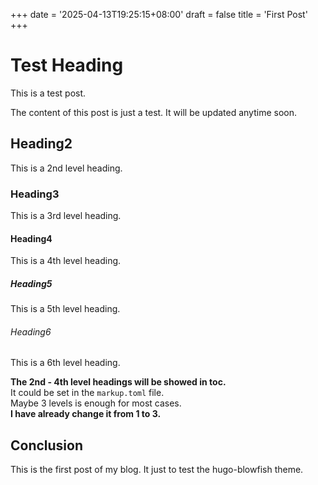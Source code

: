 +++
date = '2025-04-13T19:25:15+08:00'
draft = false
title = 'First Post'
+++

# Test Heading

This is a test post.
<!--more-->
The content of this post is just a test.
It will be updated anytime soon.

## Heading2
This is a 2nd level heading.
### Heading3
This is a 3rd level heading.
#### Heading4
This is a 4th level heading.
##### Heading5
This is a 5th level heading.
###### Heading6
This is a 6th level heading.

**The 2nd - 4th level headings will be showed in toc.**  
It could be set in the `markup.toml` file.  
Maybe 3 levels is enough for most cases.  
**I have already change it from 1 to 3.**

## Conclusion
This is the first post of my blog.
It just to test the hugo-blowfish theme.

